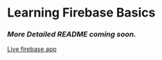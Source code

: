 # Learning Firebase Basics

### **_More Detailed README coming soon._**

[Live firebase app](project-1-learningfb.web.app/ 'Learning the Firebase')
